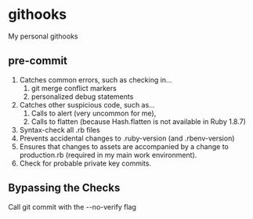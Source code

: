 githooks
========

My personal githooks

pre-commit
----------
1. Catches common errors, such as checking in...
    1. git merge conflict markers
    2. personalized debug statements
2. Catches other suspicious code, such as...
    1. Calls to alert (very uncommon for me),
    2. Calls to flatten (because Hash.flatten is not available in Ruby 1.8.7)
3. Syntax-check all .rb files
4. Prevents accidental changes to .ruby-version (and .rbenv-version)
5. Ensures that changes to assets are accompanied by a change to production.rb (required in my main work environment).
6. Check for probable private key commits.

Bypassing the Checks
--------------------
Call git commit with the --no-verify flag
